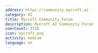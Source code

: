 ```yaml
---
address: https://community.mycroft.ai
category: AI
title: Mycroft Community Forum
description: Mycroft AI Community Forum
userCount: 3726
icon: mycroft.png
activity: medium
language: en
---
```

